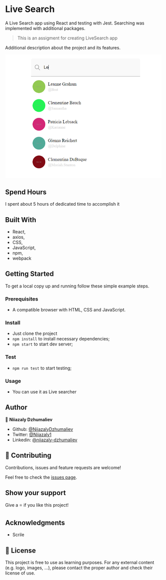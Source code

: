 # Live Search

A Live Search app using React and testing with Jest.
Searching was implemented with additional packages.

> This is an assigment for creating LiveSearch app

Additional description about the project and its features.

![LiveSearch](public/Screenshot_1.png)

## Spend Hours

I spent about 5 hours of dedicated time to accomplish it

## Built With

- React,
- axios,
- CSS,
- JavaScript,
- npm,
- webpack

## Getting Started

To get a local copy up and running follow these simple example steps.

### Prerequisites

- A compatible browser with HTML, CSS and JavaScript.

### Install

- Just clone the project
- `npm install` to install necessary dependencies;
- `npm start` to start dev server;

### Test

- `npm run test` to start testing;

### Usage

- You can use it as Live searcher

## Author

👤 **Niiazaly Dzhumaliev**

- Github: [@NiiazalyDzhumaliev](https://github.com/NiiazalyDzhumaliev)
- Twitter: [@Niiazaly1](https://twitter.com/Niiazaly1)
- Linkedin: [@niiazaly-dzhumaliev](https://www.linkedin.com/in/niiazaly-dzhumaliev-117707132/)

## 🤝 Contributing

Contributions, issues and feature requests are welcome!

Feel free to check the [issues page](https://github.com/NiiazalyDzhumaliev/live-search/issues).

## Show your support

Give a ⭐️ if you like this project!

## Acknowledgments

- Scrile

## 📝 License

This project is free to use as learning purposes. For any external content (e.g. logo, images, ...), please contact the proper author and check their license of use.
